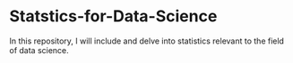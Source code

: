 # Statstics-for-Data-Science
In this repository, I will include and delve into statistics relevant to the field of data science.
